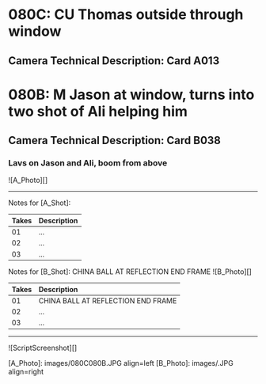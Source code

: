 # 080C: CU Thomas outside through window
## Camera Technical Description: Card A013

# 080B: M Jason at window, turns into two shot of Ali helping him
## Camera Technical Description: Card B038

### Lavs on Jason and Ali, boom from above

![A_Photo][]

----

Notes for [A_Shot]: 

| Takes | Description |
|:---|:----|
| 01 | ... |
| 02 | ... |
| 03 | ... |

Notes for [B_Shot]: CHINA BALL AT REFLECTION END FRAME
![B_Photo][]

| Takes | Description |
|:---|:----|
| 01 | CHINA BALL AT REFLECTION END FRAME |
| 02 | ... |
| 03 | ... |

----

![ScriptScreenshot][]


[A_Photo]:  images/080C080B.JPG align=left
[B_Photo]:  images/.JPG align=right
